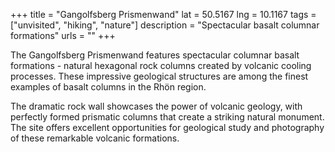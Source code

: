 +++
title = "Gangolfsberg Prismenwand"
lat = 50.5167
lng = 10.1167
tags = ["unvisited", "hiking", "nature"]
description = "Spectacular basalt columnar formations"
urls = ""
+++

The Gangolfsberg Prismenwand features spectacular columnar basalt formations - natural hexagonal rock columns created by volcanic cooling processes. These impressive geological structures are among the finest examples of basalt columns in the Rhön region.

The dramatic rock wall showcases the power of volcanic geology, with perfectly formed prismatic columns that create a striking natural monument. The site offers excellent opportunities for geological study and photography of these remarkable volcanic formations.